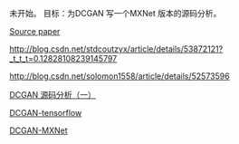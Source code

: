 未开始。
目标：为DCGAN 写一个MXNet 版本的源码分析。

[Source paper](https://arxiv.org/pdf/1511.06434.pdf)

http://blog.csdn.net/stdcoutzyx/article/details/53872121?_t_t_t=0.12828108239145797

http://blog.csdn.net/solomon1558/article/details/52573596


[DCGAN 源码分析（一）](http://blog.csdn.net/nongfu_spring/article/details/54342861)

[DCGAN-tensorflow](https://github.com/carpedm20/DCGAN-tensorflow)

[DCGAN-MXNet](https://github.com/dmlc/mxnet/blob/master/example/gan/dcgan.py)

